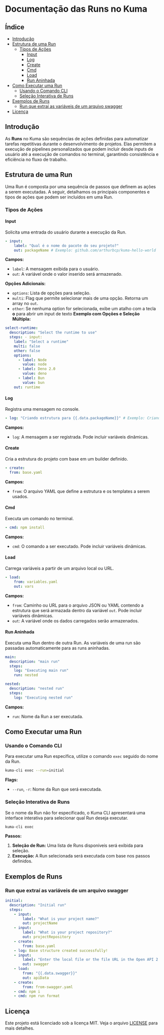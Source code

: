 # Documentação das Runs no Kuma

## Índice

- [Introdução](#introdução)
- [Estrutura de uma Run](#estrutura-de-uma-run)
  - [Tipos de Ações](#tipos-de-ações)
    - [Input](#input)
    - [Log](#log)
    - [Create](#create)
    - [Cmd](#cmd)
    - [Load](#load)
    - [Run Aninhada](#run-aninhada)
- [Como Executar uma Run](#como-executar-uma-run)
  - [Usando o Comando CLI](#usando-o-comando-cli)
  - [Seleção Interativa de Runs](#seleção-interativa-de-runs)
- [Exemplos de Runs](#exemplos-de-runs)
  - [Run que extraí as variáveis de um arquivo swagger](#run-que-extraí-as-variáveis-de-um-arquivo-swagger)
- [Licença](#licença)

## Introdução

As **Runs** no Kuma são sequências de ações definidas para automatizar tarefas repetitivas durante o desenvolvimento de projetos. Elas permitem a execução de pipelines personalizados que podem incluir desde inputs de usuário até a execução de comandos no terminal, garantindo consistência e eficiência no fluxo de trabalho.

## Estrutura de uma Run

Uma Run é composta por uma sequência de passos que definem as ações a serem executadas. A seguir, detalhamos os principais componentes e tipos de ações que podem ser incluídos em uma Run.

### Tipos de Ações

#### Input

Solicita uma entrada do usuário durante a execução da Run.

```yaml
- input:
    label: "Qual é o nome do pacote do seu projeto?"
    out: packageName # Exemplo: github.com/arthurbcp/kuma-hello-world
```

**Campos:**

- `label`: A mensagem exibida para o usuário.
- `out`: A variável onde o valor inserido será armazenado.

**Opções Adicionais:**

- `options`: Lista de opções para seleção.
- `multi`: Flag que permite selecionar mais de uma opção. Retorna um array no `out`.
- `other`: Se nenhuma option for selecionada, exibe um atalho com a tecla **o** para abrir um input de texto
  **Exemplo com Opções e Seleção Múltipla:**

```yaml
select-runtime:
  description: "Select the runtime to use"
  steps: - input:
    label: "Select a runtime"
    multi: false
    other: false
    options:
      - label: Node
        value: node
      - label: Deno 2.0
        value: deno
      - label: Bun
        value: bun
    out: runtime
```

#### Log

Registra uma mensagem no console.

```yaml
- log: "Criando estrutura para {{.data.packageName}}" # Exemplo: Criando estrutura para github.com/arthurbcp/kuma-hello-world
```

**Campos:**

- `log`: A mensagem a ser registrada. Pode incluir variáveis dinâmicas.

#### Create

Cria a estrutura do projeto com base em um builder definido.

```yaml
- create:
  from: base.yaml
```

**Campos:**

- `from`: O arquivo YAML que define a estrutura e os templates a serem usados.

#### Cmd

Executa um comando no terminal.

```yaml
- cmd: npm install
```

**Campos:**

- `cmd`: O comando a ser executado. Pode incluir variáveis dinâmicas.

#### Load

Carrega variáveis a partir de um arquivo local ou URL.

```yaml
- load:
    from: variables.yaml
    out: vars
```

**Campos:**

- `from`: Caminho ou URL para o arquivo JSON ou YAML contendo a estrutura que será armazada dentro da variável `out`. Pode incluir variáveis dinâmicas.
- `out`: A variável onde os dados carregados serão armazenados.

#### Run Aninhada

Executa uma Run dentro de outra Run. As variáveis de uma run são passadas automaticamente para as runs aninhadas.

```yaml
main:
  description: "main run"
  steps:
    log: "Executing main run"
    run: nested

nested:
  description: "nested run"
  steps:
    log: "Executing nested run"
```

**Campos:**

- `run`: Nome da Run a ser executada.

## Como Executar uma Run

### Usando o Comando CLI

Para executar uma Run específica, utilize o comando `exec` seguido do nome da Run.

```bash
kuma-cli exec --run=initial
```

**Flags:**

- `--run`, `-r`: Nome da Run que será executada.

### Seleção Interativa de Runs

Se o nome da Run não for especificado, o Kuma CLI apresentará uma interface interativa para selecionar qual Run deseja executar.

```bash
kuma-cli exec
```

**Passos:**

1. **Seleção de Run:** Uma lista de Runs disponíveis será exibida para seleção.
2. **Execução:** A Run selecionada será executada com base nos passos definidos.

## Exemplos de Runs

### Run que extraí as variáveis de um arquivo swagger

```yaml
initial:
  description: "Initial run"
  steps:
    - input:
        label: "What is your project name?"
        out: projectName
    - input:
        label: "What is your project repository?"
        out: projectRepository
    - create:
        from: base.yaml
    - log: Base structure created successfully!
    - input:
        label: "Enter the local file or the file URL in the Open API 2.0 format with the data you want to generate the library:"
        out: swagger
    - load:
        from: "{{.data.swagger}}"
        out: apiData
    - create:
        from: from-swagger.yaml
    - cmd: npm i
    - cmd: npm run format
```

## Licença

Este projeto está licenciado sob a licença MIT. Veja o arquivo [LICENSE](LICENSE) para mais detalhes.
